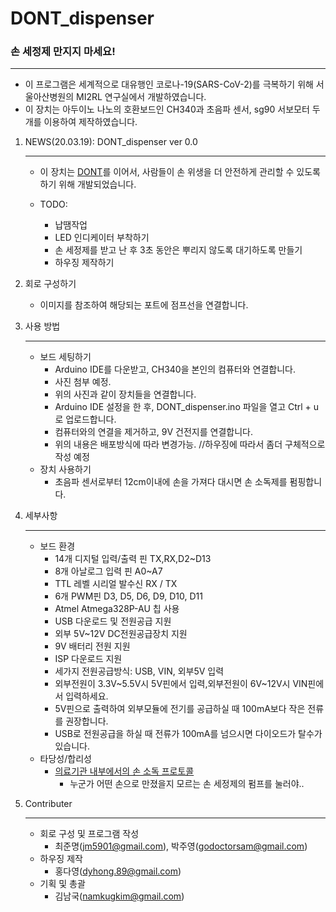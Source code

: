 # DONT_dispenser

### 손 세정제 만지지 마세요!

---

* 이 프로그램은 세계적으로 대유행인 코로나-19(SARS-CoV-2)를 극복하기 위해 서울아산병원의 MI2RL 연구실에서 개발하였습니다.
* 이 장치는 아두이노 나노의 호환보드인 CH340과 초음파 센서, sg90 서보모터 두개를 이용하여 제작하였습니다.



1. NEWS(20.03.19): DONT_dispenser ver 0.0

   ---

   * 이 장치는 [DONT](https://github.com/mi2rl/DONT)를 이어서, 사람들이 손 위생을 더 안전하게 관리할 수 있도록 하기 위해 개발되었습니다.

   * TODO:

     * 납땜작업
     * LED 인디케이터 부착하기
     * 손 세정제를 받고 난 후 3초 동안은 뿌리지 않도록 대기하도록 만들기
     * 하우징 제작하기

2. 회로 구성하기

   * 이미지를 참조하여 해당되는 포트에 점프선을 연결합니다.

3. 사용 방법

   ---

   * 보드 세팅하기
     * Arduino IDE를 다운받고, CH340을 본인의 컴퓨터와 연결합니다.
     * 사진 첨부 예정.
     * 위의 사진과 같이 장치들을 연결합니다.
     * Arduino IDE 설정을 한 후, DONT_dispenser.ino 파일을 열고 Ctrl + u로 업로드합니다.
     * 컴퓨터와의 연결을 제거하고, 9V 건전지를 연결합니다. 
     * 위의 내용은 배포방식에 따라 변경가능. //하우징에 따라서 좀더 구체적으로 작성 예정
   * 장치 사용하기
     * 초음파 센서로부터 12cm이내에 손을 가져다 대시면 손 소독제를 펌핑합니다.

   

4. 세부사항

   ---

   * 보드 환경
     * 14개 디지털 입력/출력 핀 TX,RX,D2~D13
     * 8개 아날로그 입력 핀 A0~A7
     * TTL 레벨 시리얼 발수신 RX / TX
     * 6개 PWM핀 D3, D5, D6, D9, D10, D11
     * Atmel Atmega328P-AU 칩 사용
     * USB 다운로드 및 전원공급 지원
     * 외부 5V~12V DC전원공급장치 지원
     * 9V 배터리 전원 지원
     * ISP 다운로드 지원
     * 세가지 전원공급방식: USB, VIN, 외부5V 입력
     * 외부전원이 3.3V~5.5V시 5V핀에서 입력,외부전원이 6V~12V시 VIN핀에서 입력하세요.
     * 5V핀으로 출력하여 외부모듈에 전기를 공급하실 때 100mA보다 작은 전류를 권장합니다.
     * USB로 전원공급을 하실 때 전류가 100mA를 넘으시면 다이오드가 탈수가 있습니다.
   * 타당성/합리성
     * [의료기관 내부에서의 손 소독 프로토콜](http://www.koshic.org/related)
       * 누군가 어떤 손으로 만졌을지 모르는 손 세정제의 펌프를 눌러야..

5. Contributer

   ---

   * 회로 구성 및 프로그램 작성
     * 최준명([jm5901@gmail.com](mailto:jm5901@gmail.com)), 박주영(godoctorsam@gmail.com)
   * 하우징 제작
     * 홍다영(dyhong.89@gmail.com)
   * 기획 및 총괄
     * 김남국([namkugkim@gmail.com](mailto:namkugkim@gmail.com))
